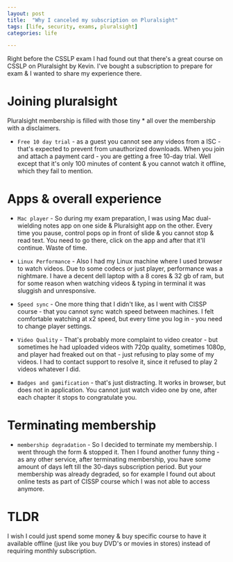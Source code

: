 ```yaml
---
layout: post
title:  "Why I canceled my subscription on Pluralsight"
tags: [life, security, exams, pluralsight]
categories: life

---
```


Right before the CSSLP exam I had found out that there's a great course on CSSLP on Pluralsight by Kevin. I've bought a subscription to prepare for exam & I wanted to share my experience there.

# Joining pluralsight

Pluralsight membership is filled with those tiny * all over the membership with a disclaimers. 

* `Free 10 day trial` - as a guest you cannot see any videos from a ISC - that's expected to prevent from unauthorized downloads. When you join and attach a payment card - you are getting a free 10-day trial. Well except that it's only 100 minutes of content & you cannot watch it offline, which they fail to mention.

# Apps & overall experience
* `Mac player` - So during my exam preparation, I was using Mac dual-wielding notes app on one side & Pluralsight app on the other. Every time you pause, control pops op in front of slide & you cannot stop & read text. You need to go there, click on the app and after that it'll continue. Waste of time.

* `Linux Performance` - Also I had my Linux machine where I used browser to watch videos. Due to some codecs or just player, performance was a nightmare. I have a decent dell laptop with a 8 cores & 32 gb of ram, but for some reason when watching videos & typing in terminal it was sluggish and unresponsive.

* `Speed sync` - One more thing that I didn't like, as I went with CISSP course - that you cannot sync watch speed between machines. I felt comfortable watching at x2 speed, but every time you log in - you need to change player settings.

* `Video Quality` - That's probably more complaint to video creator - but sometimes he had uploaded videos with 720p quality, sometimes 1080p, and player had freaked out on that - just refusing to play some of my videos. I had to contact support to resolve it, since it refused to play 2 videos whatever I did.

* `Badges and gamification` - that's just distracting. It works in browser, but does not in application. You cannot just watch video one by one, after each chapter it stops to congratulate you.

# Terminating membership

* `membership degradation` - So I decided to terminate my membership. I went through the form & stopped it. Then I found another funny thing - as any other service, after terminating membership, you have some amount of days left till the 30-days subscription period. But your membership was already degraded, so for example I found out about online tests as part of CISSP course which I was not able to access anymore.


# TLDR
I wish I could just spend some money & buy specific course to have it available offline (just like you buy DVD's or movies in stores) instead of requiring monthly subscription.